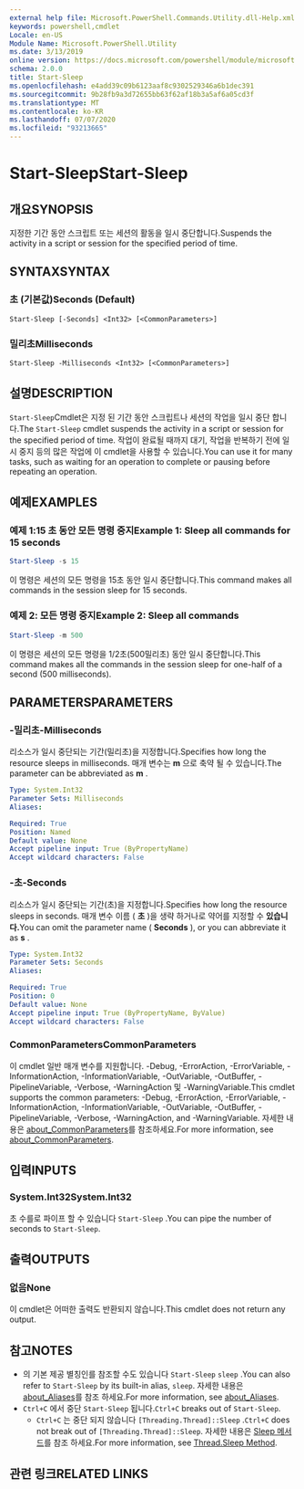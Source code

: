 ```yaml
---
external help file: Microsoft.PowerShell.Commands.Utility.dll-Help.xml
keywords: powershell,cmdlet
Locale: en-US
Module Name: Microsoft.PowerShell.Utility
ms.date: 3/13/2019
online version: https://docs.microsoft.com/powershell/module/microsoft.powershell.utility/start-sleep?view=powershell-5.1&WT.mc_id=ps-gethelp
schema: 2.0.0
title: Start-Sleep
ms.openlocfilehash: e4add39c09b6123aaf8c9302529346a6b1dec391
ms.sourcegitcommit: 9b28fb9a3d72655bb63f62af18b3a5af6a05cd3f
ms.translationtype: MT
ms.contentlocale: ko-KR
ms.lasthandoff: 07/07/2020
ms.locfileid: "93213665"
---
```

# <span data-ttu-id="16f18-103">Start-Sleep</span><span class="sxs-lookup"><span data-stu-id="16f18-103">Start-Sleep</span></span>

## <span data-ttu-id="16f18-104">개요</span><span class="sxs-lookup"><span data-stu-id="16f18-104">SYNOPSIS</span></span>
<span data-ttu-id="16f18-105">지정한 기간 동안 스크립트 또는 세션의 활동을 일시 중단합니다.</span><span class="sxs-lookup"><span data-stu-id="16f18-105">Suspends the activity in a script or session for the specified period of time.</span></span>

## <span data-ttu-id="16f18-106">SYNTAX</span><span class="sxs-lookup"><span data-stu-id="16f18-106">SYNTAX</span></span>

### <span data-ttu-id="16f18-107">초 (기본값)</span><span class="sxs-lookup"><span data-stu-id="16f18-107">Seconds (Default)</span></span>

```
Start-Sleep [-Seconds] <Int32> [<CommonParameters>]
```

### <span data-ttu-id="16f18-108">밀리초</span><span class="sxs-lookup"><span data-stu-id="16f18-108">Milliseconds</span></span>

```
Start-Sleep -Milliseconds <Int32> [<CommonParameters>]
```

## <span data-ttu-id="16f18-109">설명</span><span class="sxs-lookup"><span data-stu-id="16f18-109">DESCRIPTION</span></span>

<span data-ttu-id="16f18-110">`Start-Sleep`Cmdlet은 지정 된 기간 동안 스크립트나 세션의 작업을 일시 중단 합니다.</span><span class="sxs-lookup"><span data-stu-id="16f18-110">The `Start-Sleep` cmdlet suspends the activity in a script or session for the specified period of time.</span></span>
<span data-ttu-id="16f18-111">작업이 완료될 때까지 대기, 작업을 반복하기 전에 일시 중지 등의 많은 작업에 이 cmdlet을 사용할 수 있습니다.</span><span class="sxs-lookup"><span data-stu-id="16f18-111">You can use it for many tasks, such as waiting for an operation to complete or pausing before repeating an operation.</span></span>

## <span data-ttu-id="16f18-112">예제</span><span class="sxs-lookup"><span data-stu-id="16f18-112">EXAMPLES</span></span>

### <span data-ttu-id="16f18-113">예제 1:15 초 동안 모든 명령 중지</span><span class="sxs-lookup"><span data-stu-id="16f18-113">Example 1: Sleep all commands for 15 seconds</span></span>

```powershell
Start-Sleep -s 15
```

<span data-ttu-id="16f18-114">이 명령은 세션의 모든 명령을 15초 동안 일시 중단합니다.</span><span class="sxs-lookup"><span data-stu-id="16f18-114">This command makes all commands in the session sleep for 15 seconds.</span></span>

### <span data-ttu-id="16f18-115">예제 2: 모든 명령 중지</span><span class="sxs-lookup"><span data-stu-id="16f18-115">Example 2: Sleep all commands</span></span>

```powershell
Start-Sleep -m 500
```

<span data-ttu-id="16f18-116">이 명령은 세션의 모든 명령을 1/2초(500밀리초) 동안 일시 중단합니다.</span><span class="sxs-lookup"><span data-stu-id="16f18-116">This command makes all the commands in the session sleep for one-half of a second (500 milliseconds).</span></span>

## <span data-ttu-id="16f18-117">PARAMETERS</span><span class="sxs-lookup"><span data-stu-id="16f18-117">PARAMETERS</span></span>

### <span data-ttu-id="16f18-118">-밀리초</span><span class="sxs-lookup"><span data-stu-id="16f18-118">-Milliseconds</span></span>

<span data-ttu-id="16f18-119">리소스가 일시 중단되는 기간(밀리초)을 지정합니다.</span><span class="sxs-lookup"><span data-stu-id="16f18-119">Specifies how long the resource sleeps in milliseconds.</span></span>
<span data-ttu-id="16f18-120">매개 변수는 **m** 으로 축약 될 수 있습니다.</span><span class="sxs-lookup"><span data-stu-id="16f18-120">The parameter can be abbreviated as **m** .</span></span>

```yaml
Type: System.Int32
Parameter Sets: Milliseconds
Aliases:

Required: True
Position: Named
Default value: None
Accept pipeline input: True (ByPropertyName)
Accept wildcard characters: False
```

### <span data-ttu-id="16f18-121">-초</span><span class="sxs-lookup"><span data-stu-id="16f18-121">-Seconds</span></span>

<span data-ttu-id="16f18-122">리소스가 일시 중단되는 기간(초)을 지정합니다.</span><span class="sxs-lookup"><span data-stu-id="16f18-122">Specifies how long the resource sleeps in seconds.</span></span>
<span data-ttu-id="16f18-123">매개 변수 이름 ( **초** )을 생략 하거나로 약어를 지정할 수 **있습니다.**</span><span class="sxs-lookup"><span data-stu-id="16f18-123">You can omit the parameter name ( **Seconds** ), or you can abbreviate it as **s** .</span></span>

```yaml
Type: System.Int32
Parameter Sets: Seconds
Aliases:

Required: True
Position: 0
Default value: None
Accept pipeline input: True (ByPropertyName, ByValue)
Accept wildcard characters: False
```

### <span data-ttu-id="16f18-124">CommonParameters</span><span class="sxs-lookup"><span data-stu-id="16f18-124">CommonParameters</span></span>

<span data-ttu-id="16f18-125">이 cmdlet 일반 매개 변수를 지원합니다. -Debug, -ErrorAction, -ErrorVariable, -InformationAction, -InformationVariable, -OutVariable, -OutBuffer, -PipelineVariable, -Verbose, -WarningAction 및 -WarningVariable.</span><span class="sxs-lookup"><span data-stu-id="16f18-125">This cmdlet supports the common parameters: -Debug, -ErrorAction, -ErrorVariable, -InformationAction, -InformationVariable, -OutVariable, -OutBuffer, -PipelineVariable, -Verbose, -WarningAction, and -WarningVariable.</span></span> <span data-ttu-id="16f18-126">자세한 내용은 [about_CommonParameters](../Microsoft.PowerShell.Core/About/about_CommonParameters.md)를 참조하세요.</span><span class="sxs-lookup"><span data-stu-id="16f18-126">For more information, see [about_CommonParameters](../Microsoft.PowerShell.Core/About/about_CommonParameters.md).</span></span>

## <span data-ttu-id="16f18-127">입력</span><span class="sxs-lookup"><span data-stu-id="16f18-127">INPUTS</span></span>

### <span data-ttu-id="16f18-128">System.Int32</span><span class="sxs-lookup"><span data-stu-id="16f18-128">System.Int32</span></span>

<span data-ttu-id="16f18-129">초 수를로 파이프 할 수 있습니다 `Start-Sleep` .</span><span class="sxs-lookup"><span data-stu-id="16f18-129">You can pipe the number of seconds to `Start-Sleep`.</span></span>

## <span data-ttu-id="16f18-130">출력</span><span class="sxs-lookup"><span data-stu-id="16f18-130">OUTPUTS</span></span>

### <span data-ttu-id="16f18-131">없음</span><span class="sxs-lookup"><span data-stu-id="16f18-131">None</span></span>

<span data-ttu-id="16f18-132">이 cmdlet은 어떠한 출력도 반환되지 않습니다.</span><span class="sxs-lookup"><span data-stu-id="16f18-132">This cmdlet does not return any output.</span></span>

## <span data-ttu-id="16f18-133">참고</span><span class="sxs-lookup"><span data-stu-id="16f18-133">NOTES</span></span>

- <span data-ttu-id="16f18-134">의 기본 제공 별칭인를 참조할 수도 있습니다 `Start-Sleep` `sleep` .</span><span class="sxs-lookup"><span data-stu-id="16f18-134">You can also refer to `Start-Sleep` by its built-in alias, `sleep`.</span></span> <span data-ttu-id="16f18-135">자세한 내용은 [about_Aliases](../Microsoft.PowerShell.Core/About/about_Aliases.md)를 참조 하세요.</span><span class="sxs-lookup"><span data-stu-id="16f18-135">For more information, see [about_Aliases](../Microsoft.PowerShell.Core/About/about_Aliases.md).</span></span>
- <span data-ttu-id="16f18-136">`Ctrl+C` 에서 중단 `Start-Sleep` 됩니다.</span><span class="sxs-lookup"><span data-stu-id="16f18-136">`Ctrl+C` breaks out of `Start-Sleep`.</span></span>
  - <span data-ttu-id="16f18-137">`Ctrl+C` 는 중단 되지 않습니다 `[Threading.Thread]::Sleep` .</span><span class="sxs-lookup"><span data-stu-id="16f18-137">`Ctrl+C` does not break out of `[Threading.Thread]::Sleep`.</span></span> <span data-ttu-id="16f18-138">자세한 내용은 [Sleep 메서드](/dotnet/api/system.threading.thread.sleep)를 참조 하세요.</span><span class="sxs-lookup"><span data-stu-id="16f18-138">For more information, see [Thread.Sleep Method](/dotnet/api/system.threading.thread.sleep).</span></span>

## <span data-ttu-id="16f18-139">관련 링크</span><span class="sxs-lookup"><span data-stu-id="16f18-139">RELATED LINKS</span></span>
